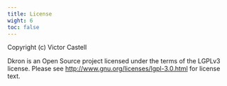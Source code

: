 ```yaml
---
title: License
wight: 6
toc: false
---
```


Copyright (c) Victor Castell

Dkron is an Open Source project licensed under the terms of
the LGPLv3 license.  Please see http://www.gnu.org/licenses/lgpl-3.0.html
for license text.
